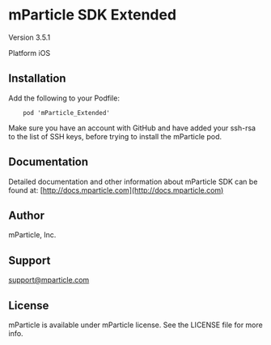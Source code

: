 # mParticle SDK Extended

Version 3.5.1

Platform iOS

## Installation 

Add the following to your Podfile:

```
	pod 'mParticle_Extended'
```

Make sure you have an account with GitHub and have added your ssh-rsa to the list of SSH keys, before trying to install the mParticle pod.

## Documentation

Detailed documentation and other information about mParticle SDK can be found at: [http://docs.mparticle.com](http://docs.mparticle.com)

## Author

mParticle, Inc.

## Support

<support@mparticle.com>

## License

mParticle is available under mParticle license. See the LICENSE file for more info.


